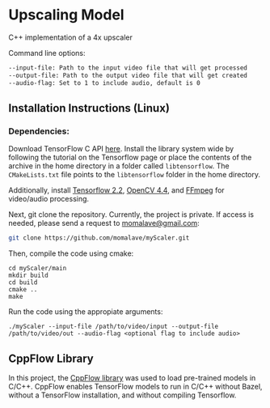 # Upscaling Model

C++ implementation of a 4x upscaler

Command line options:

```sh
--input-file: Path to the input video file that will get processed
--output-file: Path to the output video file that will get created
--audio-flag: Set to 1 to include audio, default is 0
```

## Installation Instructions (Linux)

### Dependencies:

Download TensorFlow C API [here](https://www.tensorflow.org/install/lang_c). Install the library system wide by following the tutorial on the Tensorflow page or place the contents of the archive in the home directory in a folder called `libtensorflow`. The `CMakeLists.txt` file points to the `libtensorflow` folder in the home directory.

Additionally, install [Tensorflow 2.2](https://www.tensorflow.org/install/pip), [OpenCV 4.4](https://docs.opencv.org/trunk/d7/d9f/tutorial_linux_install.html), and [FFmpeg](https://ffmpeg.org/download.html) for video/audio processing.

Next, git clone the repository. Currently, the project is private. If access is needed, please send a request to momalave@gmail.com:
```sh
git clone https://github.com/momalave/myScaler.git
```

Then, compile the code using cmake:
```
cd myScaler/main
mkdir build
cd build
cmake ..
make
```

Run the code using the appropiate arguments: 
```
./myScaler --input-file /path/to/video/input --output-file /path/to/video/out --audio-flag <optional flag to include audio>
```

## CppFlow Library

In this project, the [CppFlow library](https://github.com/serizba/cppflow) was used to load pre-trained models in C/C++. CppFlow enables TensorFlow models to run in C/C++ without Bazel, without a TensorFlow installation, and without compiling Tensorflow.
